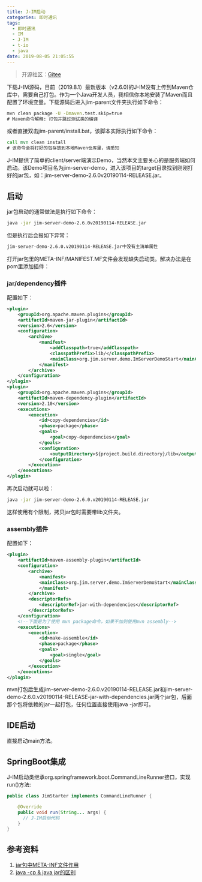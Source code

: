```yaml
---
title: J-IM启动
categories: 即时通讯
tags:
  - 即时通讯
  - IM
  - J-IM
  - t-io
  - java
date: 2019-08-05 21:05:55
---
```


> 开源社区：[Gitee](https://gitee.com/xchao/j-im "https&#x3A;//gitee.com/xchao/j-im")

下载J-IM源码，目前（2019.8.1）最新版本（v2.6.0)的J-IM没有上传到Maven仓库中，需要自己打包。作为一个Java开发人员，我相信你本地安装了Maven而且配置了环境变量。下载源码后进入jim-parent文件夹执行如下命令：

```cmd
mvn clean package -U -Dmaven.test.skip=true
# Maven命令解释: 打包并跳过测试类的编译
```

或者直接双击jim-parent/install.bat，该脚本实际执行如下命令：

```cmd
call mvn clean install
# 该命令会将打好的包存放到本地Maven仓库里，请悉知
```

J-IM提供了简单的client/server端演示Demo，当然本文主要关心的是服务端如何启动。该Demo项目名为jim-server-demo，进入该项目的target目录找到刚刚打好的jar包，如：jim-server-demo-2.6.0v20190114-RELEASE.jar。

## 启动

jar包启动的通常做法是执行如下命令：

```sh
java -jar jim-server-demo-2.6.0v20190114-RELEASE.jar
```

但是执行后会报如下异常：

```sh
jim-server-demo-2.6.0.v20190114-RELEASE.jar中没有主清单属性
```

打开jar包里的META-INF/MANIFEST.MF文件会发现缺失启动类。解决办法是在pom里添加插件：

### jar/dependency插件

配置如下：

```xml
<plugin>
    <groupId>org.apache.maven.plugins</groupId>
    <artifactId>maven-jar-plugin</artifactId>
    <version>2.6</version>
    <configuration>
        <archive>
            <manifest>
                <addClasspath>true</addClasspath>
                <classpathPrefix>lib/</classpathPrefix>
                <mainClass>org.jim.server.demo.ImServerDemoStart</mainClass>
            </manifest>
        </archive>
    </configuration>
</plugin>
<plugin>
    <groupId>org.apache.maven.plugins</groupId>
    <artifactId>maven-dependency-plugin</artifactId>
    <version>2.10</version>
    <executions>
        <execution>
            <id>copy-dependencies</id>
            <phase>package</phase>
            <goals>
                <goal>copy-dependencies</goal>
            </goals>
            <configuration>
                <outputDirectory>${project.build.directory}/lib</outputDirectory>
            </configuration>
        </execution>
    </executions>
</plugin>
```

再次启动就可以啦：

```sh
java -jar jim-server-demo-2.6.0.v20190114-RELEASE.jar
```

这样使用有个限制，拷贝jar包时需要带lib文件夹。

### assembly插件

配置如下：

```xml
<plugin>
    <artifactId>maven-assembly-plugin</artifactId>
    <configuration>
        <archive>
            <manifest>
            <mainClass>org.jim.server.demo.ImServerDemoStart</mainClass>
            </manifest>
        </archive>
        <descriptorRefs>
            <descriptorRef>jar-with-dependencies</descriptorRef>
        </descriptorRefs>
    </configuration>
    <!--下面是为了使用 mvn package命令，如果不加则使用mvn assembly-->
    <executions>
        <execution>
            <id>make-assemble</id>
            <phase>package</phase>
            <goals>
                <goal>single</goal>
            </goals>
        </execution>
    </executions>
</plugin>
```

mvn打包后生成jim-server-demo-2.6.0.v20190114-RELEASE.jar和jim-server-demo-2.6.0.v20190114-RELEASE-jar-with-dependencies.jar两个jar包，后面那个包将依赖的jar一起打包，任何位置直接使用java -jar即可。

## IDE启动

直接启动main方法。

## SpringBoot集成

J-IM启动类继承org.springframework.boot.CommandLineRunner接口，实现run()方法:

```java
public class JimStarter implements CommandLineRunner {

    @Override
    public void run(String... args) {
      // J-IM启动代码
    }
}
```

## 参考资料

1.  [jar包中META-INF文件作用](https://blog.csdn.net/liuxiao723846/article/details/79364922 "CSDN")
2.  [java -cp & java jar的区别](https://www.cnblogs.com/klb561/p/10513575.html)
